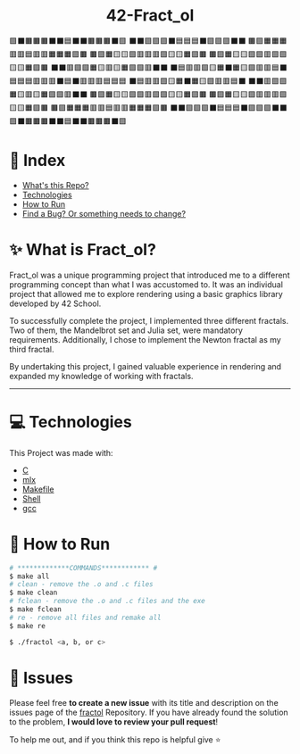 <h1 align="center">42-Fract_ol</h1>

🟩⬛🟫🟫🟫⬛⬛🟦⬛⬛🟫🟫🟫⬛🟩
⬛⬛🟪🟪🟪⬛🟦🟦🟦⬛🟪🟪🟪⬛⬛
🟫🟪🟧🟧🟧🟥🟥🟦🟥🟥🟧🟧🟧🟪🟫
🟫🟪🟧🟨🟨🟩🟥🟥🟥🟩🟨🟨🟧🟪🟫
🟫🟪🟧🟨🟨🟩🟩🟥🟩🟩🟨🟨🟧🟪🟫
⬛⬛🟥🟩🟩🟧🟨🟥🟨🟧🟩🟩🟥⬛⬛
⬛🟦🟥🟥🟩🟨🟧⬛🟧🟨🟩🟥🟥🟦⬛
🟦🟦🟦🟥🟥🟥⬛🟦⬛🟥🟥🟥🟦🟦🟦
⬛🟦🟥🟥🟩🟨🟧⬛🟧🟨🟩🟥🟥🟦⬛
⬛⬛🟥🟩🟩🟧🟨🟥🟨🟧🟩🟩🟥⬛⬛
🟫🟪🟧🟨🟨🟩🟩🟥🟩🟩🟨🟨🟧🟪🟫
🟫🟪🟧🟨🟨🟩🟥🟥🟥🟩🟨🟨🟧🟪🟫
🟫🟪🟧🟧🟧🟥🟥🟦🟥🟥🟧🟧🟧🟪🟫
⬛⬛🟪🟪🟪⬛🟦🟦🟦⬛🟪🟪🟪⬛⬛
🟩⬛🟫🟫🟫⬛⬛🟦⬛⬛🟫🟫🟫⬛🟩

# :pushpin: Index

* [What's this Repo?](#sparkles-What-is-Fract_ol?)
* [Technologies](#computer-Technologies)
* [How to Run](#construction_worker-How-to-Run)
* [Find a Bug? Or something needs to change?](#bug-Issues)

# :sparkles: What is Fract_ol?

Fract_ol was a unique programming project that introduced me to a different programming concept than what I was accustomed to. It was an individual project that allowed me to explore rendering using a basic graphics library developed by 42 School.

To successfully complete the project, I implemented three different fractals. Two of them, the Mandelbrot set and Julia set, were mandatory requirements. Additionally, I chose to implement the Newton fractal as my third fractal.

By undertaking this project, I gained valuable experience in rendering and expanded my knowledge of working with fractals.

---

# :computer: Technologies

This Project was made with:

* [C](https://devdocs.io/)
* [mlx](https://harm-smits.github.io/42docs/libs/minilibx/getting_started.html)
* [Makefile](https://www.gnu.org/software/make/manual/make.html)
* [Shell](https://unixguide.readthedocs.io/en/latest/unixcheatsheet/)
* [gcc](https://terminaldeinformacao.com/2015/10/08/como-instalar-e-configurar-o-gcc-no-windows-mingw/)

# :construction_worker: How to Run
```bash
# *************COMMANDS************ #
$ make all
# clean - remove the .o and .c files 
$ make clean
# fclean - remove the .o and .c files and the exe
$ make fclean
# re - remove all files and remake all
$ make re

$ ./fractol <a, b, or c>

```


# :bug: Issues

Please feel free **to create a new issue** with its title and description on the issues page of the [fractol](https://github.com/MehdiMirzaie2/fractol/issues) Repository. If you have already found the solution to the problem, **I would love to review your pull request**!


To help me out, and if you think this repo is helpful give ⭐️
